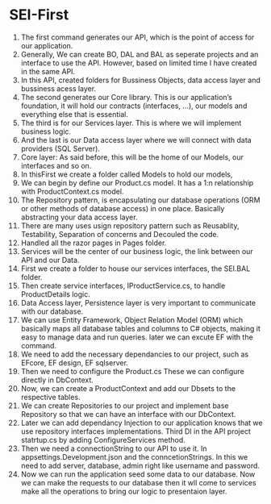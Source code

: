 # SEI-First
1. The first command generates our API, which is the point of access for our application.
2. Generally, We can create BO, DAL and BAL as seperate projects and an interface to use the API. However, based on limited time I have created in the same API.
3. In this API, created folders for Bussiness Objects, data access layer and bussiness acess layer.
4. The second generates our Core library. This is our application’s foundation, it will hold our contracts (interfaces, …), our models and everything else that is essential.
5. The third is for our Services layer. This is where we will implement business logic.
6. And the last is our Data access layer where we will connect with data providers (SQL Server).
7. Core layer: As said before, this will be the home of our Models, our interfaces and so on.
8. In thisFirst we create a folder called Models to hold our models, 
9. We can begin by define our Product.cs model. It has a 1:n relationship with ProductContext.cs model.
10. The Repository pattern, is encapsulating our database operations (ORM or other methods of database access) in one place. Basically abstracting your data access layer.
11. There are many uses usign repository pattern such as Reusablity, Testability, Separation of concerns and Decouled the code.
12. Handled all the razor pages in Pages folder.
13. Services will be the center of our business logic, the link between our API and our Data.
14. First we create a folder to house our services interfaces, the SEI.BAL folder.
15. Then create service interfaces, IProductService.cs, to handle ProductDetails logic.
16. Data Access layer, Persistence layer is very important to communicate with our database. 
15. We can use Entity Framework, Object Relation Model (ORM) which basically maps all database tables and columns to C# objects, making it easy to manage data and run queries.
later we can excute EF with the command.
16. We need to add the necessary dependancies to our project, such as EFcore,  EF design, EF sqlserver.
17. Then we need to configure the Product.cs These we can configure directly in DbContext.
18. Now, we can create a ProductContext and add our Dbsets to the respective tables.
19. We can create Repositories to our project and implement base Repository so that we can have an interface with our DbContext.
20. Later we can add dependancy Injection to our application knows that we use repository interfaces implementations. Third DI in the API project statrtup.cs by adding ConfigureServices method.
21. Then we need a connectionString to our API to use it. In appsettings.Development.json and the conncetionStrings.
In this we need to add server, database, admin right like username and password. 
22. Now we can run the application  seed some data to our database. Now we can make the requests to our database then it wll come to services make all the operations to bring our logic to presentaion layer.
